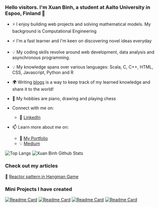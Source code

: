 <!-- Please don't remove this: Grab your social icons from https://github.com/carlsednaoui/gitsocial -->

[1.2]: http://i.imgur.com/wWzX9uB.png (twitter icon without padding)

### Hello visitors. I'm Xuan Binh, a student at Aalto University in Espoo, Finland 👋

<!--
**khuyentran1401/khuyentran1401** is a ✨ _special_ ✨ repository because its `README.md` (this file) appears on your GitHub profile.
-->

- :zap: I enjoy building web projects and solving mathematical models. My background is Computational Engineering
- :zap: I'm a fast learner and I'm keen on discovering novel ideas everyday
- :bulb: My coding skills revolve around web development, data analysis and asynchronous programming. 
- :bulb: My knowledge spans over various languages: Scala, C, C++, HTML, CSS, Javascript, Python and R
- :earth_africa: Writing [blogs](https://medium.com/@xuanbinh.dev) is a way to keep track of my learned knowledge and share it to the world! 
- 🌱 My hobbies are piano, drawing and playing chess

- Connect with me on:
  - :office: [LinkedIn](https://www.linkedin.com/in/xuanbinh)

- 📫 Learn more about me on:  
  - :dart: [My Portfolio]()
  - :bulb: [Medium](https://medium.com/@xuanbinh.dev)


![Top Langs](https://github-readme-stats.vercel.app/api/top-langs/?username=SpringNuance)
![Xuan Binh Github Stats](https://github-readme-stats.vercel.app/api?username=SpringNuance&count_private=true&show_icons=true&theme=radical&hide_rank=false)


### Check out my articles
:goggles: <a target="_blank" href="https://medium.com/@xuanbinh.dev/reactor-pattern-in-hangman-game-4ac0c27ee324">Reactor pattern in Hangman Game</a>

### Mini Projects I have created
[![Readme Card]()](https://multiple-choice-app-nuance.herokuapp.com/auth/login) 
[![Readme Card](https://github-readme-stats.vercel.app/api/pin/?username=SpringNuance&repo=etch-a-sketch)](https://springnuance.github.io/etch-a-sketch/) 
[![Readme Card](https://github-readme-stats.vercel.app/api/pin/?username=SpringNuance&repo=rock-paper-scissors)](https://springnuance.github.io/rock-paper-scissors/) 
[![Readme Card](https://github-readme-stats.vercel.app/api/pin/?username=SpringNuance&repo=calculator)](https://springnuance.github.io/calculator/) 

